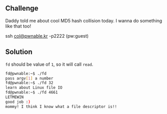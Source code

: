 ## Challenge

Daddy told me about cool MD5 hash collision today.
I wanna do something like that too!

ssh col@pwnable.kr -p2222 (pw:guest)


## Solution

`fd` should be value of `1`, so it will call `read`.

```bash
fd@pwnable:~$ ./fd 
pass argv[1] a number
fd@pwnable:~$ ./fd 32
learn about Linux file IO
fd@pwnable:~$ ./fd 4661
LETMEWIN
good job :)
mommy! I think I know what a file descriptor is!!
```
